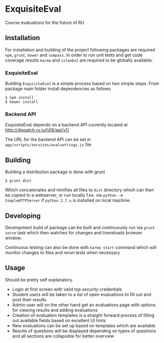 ExquisiteEval
=============

Course evaluations for the future of RU

## Installation

For installation and building of the project following packages are required
 `npm`, `grunt`, `bower` and `compass`. In order to run unit tests and get code coverage results 
 `karma` and `istanbul` are required to be globally available.

### ExquisiteEval

Building `ExquisiteEval` is a simple process based on two simple steps. 
From package main folder install dependencies as follows
    
```
$ npm install
$ bower install
```

### Backend API

ExquisiteEval depends on a backend API currently located at http://dispatch.ru.is/h08/api/v1/

The URL for the backend API can be set in `app/scripts/services/evalsettings.js` file 

## Building

Building a distribution package is done with grunt

```
$ grunt dist
```

Which concatenates and minifies all files to `dist` directory which can then be copied to a webserver, or run locally f.ex. via `python -m SimpleHTTPServer` if `python 2.7.x` is installed on local machine.

## Developing

Development build of package can be built and continuously run via `grunt serve` task which then watches for changes and livereloads browser window.

Continuous testing can also be done with `karma start` command which will monitor changes to files and rerun tests when necessary

## Usage

Should be pretty self explanatory. 
- Login at first screen with valid top security credentials
- Student users will be taken to a list of open evaluations to fill out and post their results
- Admin user will on the other hand get an evaluations page with options for viewing results and adding evaluations
- Creation of evaluation templates is a straight forward process of filling out available fields based on excellent UI hints
- New evaluations can be set up based on templates which are available
- Results of questions will be displayed depending on types of questions and all sections are collapsible for better overview




